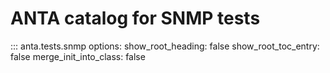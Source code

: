 # ANTA catalog for SNMP tests

::: anta.tests.snmp
    options:
      show_root_heading: false
      show_root_toc_entry: false
      merge_init_into_class: false
